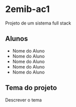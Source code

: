# 2emib-ac1
Projeto de um sistema full stack
## Alunos
- Nome do Aluno
- Nome do Aluno
- Nome do Aluno
- Nome do Aluno
- Nome do Aluno
## Tema do projeto
Descrever o tema
